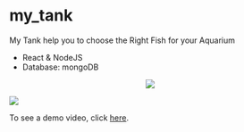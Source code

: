 # my_tank

My Tank help you to choose the Right Fish for your Aquarium

- React & NodeJS
- Database: mongoDB

<!-- 
Screenshot & Demo Video
----------------------- -->

 <p align="center">
 
  <img src="http://www.uploads.co.il/uploads/images/141144313.png">
  
</p>

 <p align="center" style="display: flex;">
 
  <img src="http://www.uploads.co.il/uploads/images/763546920.jpg">
  
</p>

To see a demo video, click [here].

[here]: https://drive.google.com/file/d/15bmEVZscdFF7_Bd9cQHfBX8eFpkxzv-A/view?usp=sharing

